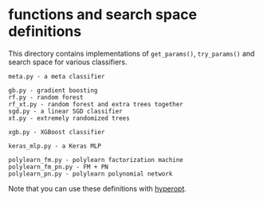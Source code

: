 functions and search space definitions
======================================

This directory contains implementations of `get_params()`, `try_params()` and search space for various classifiers.

	meta.py - a meta classifier

	gb.py - gradient boosting
	rf.py - random forest
	rf_xt.py - random forest and extra trees together
	sgd.py - a linear SGD classifier
	xt.py - extremely randomized trees	
	
	xgb.py - XGBoost classifier
	
	keras_mlp.py - a Keras MLP
	
	polylearn_fm.py - polylearn factorization machine
	polylearn_fm_pn.py - FM + PN
	polylearn_pn.py - polylearn polynomial network

	
Note that you can use these definitions with [hyperopt](https://github.com/hyperopt/hyperopt).	